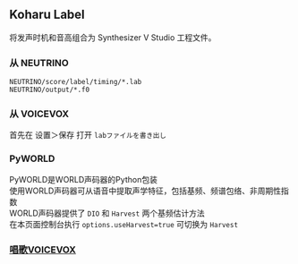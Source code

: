 ## Koharu Label
将发声时机和音高组合为 Synthesizer V Studio 工程文件。

### 从 NEUTRINO
`NEUTRINO/score/label/timing/*.lab`  
`NEUTRINO/output/*.f0`  

### 从 VOICEVOX
首先在 设置＞保存 打开 `labファイルを書き出し`  

### PyWORLD
PyWORLD是WORLD声码器的Python包装  
使用WORLD声码器可从语音中提取声学特征，包括基频、频谱包络、非周期性指数  
WORLD声码器提供了 `DIO` 和 `Harvest` 两个基频估计方法  
在本页面控制台执行 `options.useHarvest=true` 可切换为 `Harvest`  

### [唱歌VOICEVOX](#syncer)
